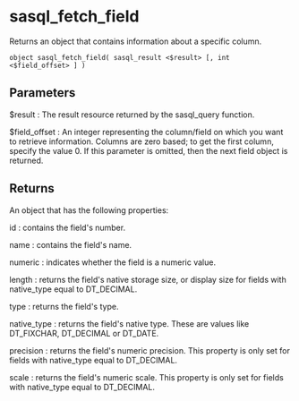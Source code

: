 <!-- loio3bdf4c466c5f1014bbdb818395bb8eb7 -->

# sasql\_fetch\_field

Returns an object that contains information about a specific column.



```
object sasql_fetch_field( sasql_result <$result> [, int <$field_offset> ] )
```



## Parameters

 $result
 :   The result resource returned by the sasql\_query function.

  $field\_offset
 :   An integer representing the column/field on which you want to retrieve information. Columns are zero based; to get the first column, specify the value 0. If this parameter is omitted, then the next field object is returned.

 

## Returns

An object that has the following properties:

 id
 :   contains the field's number.

  name
 :   contains the field's name.

  numeric
 :   indicates whether the field is a numeric value.

  length
 :   returns the field's native storage size, or display size for fields with native\_type equal to DT\_DECIMAL.

  type
 :   returns the field's type.

  native\_type
 :   returns the field's native type. These are values like DT\_FIXCHAR, DT\_DECIMAL or DT\_DATE.

  precision
 :   returns the field's numeric precision. This property is only set for fields with native\_type equal to DT\_DECIMAL.

  scale
 :   returns the field's numeric scale. This property is only set for fields with native\_type equal to DT\_DECIMAL.

 